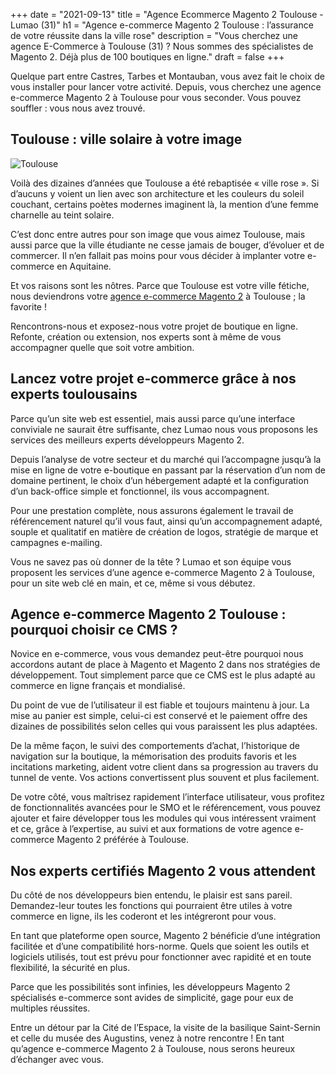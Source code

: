 +++
date = "2021-09-13"
title = "Agence Ecommerce Magento 2 Toulouse - Lumao (31)"
h1 = "Agence e-commerce Magento 2 Toulouse : l’assurance de votre réussite dans la ville rose"
description = "Vous cherchez une agence E-Commerce à Toulouse (31) ? Nous sommes des spécialistes de Magento 2. Déjà plus de 100 boutiques en ligne."
draft = false
+++

<p>Quelque part entre Castres, Tarbes et Montauban, vous avez fait le choix de vous installer pour lancer votre activité. Depuis, vous cherchez une agence e-commerce Magento 2 à Toulouse pour vous seconder. Vous pouvez souffler : vous nous avez trouvé.</p>
<h2>Toulouse : ville solaire à votre image</h2>

<img class="animate zoomIn margin-auto" src="/images/ville/toulouse.jpg" alt="Toulouse" />

<p>Voilà des dizaines d’années que Toulouse a été rebaptisée « ville rose ». Si d’aucuns y voient un lien avec son architecture et les couleurs du soleil couchant, certains poètes modernes imaginent là, la mention d’une femme charnelle au teint solaire.</p>
<p>C’est donc entre autres pour son image que vous aimez Toulouse, mais aussi parce que la ville étudiante ne cesse jamais de bouger, d’évoluer et de commercer. Il n’en fallait pas moins pour vous décider à implanter votre e-commerce en Aquitaine.</p>

Et vos raisons sont les nôtres. Parce que Toulouse est votre ville fétiche, nous deviendrons votre [agence e-commerce Magento 2](/agence-ecom/) à Toulouse ; la favorite !

<p>Rencontrons-nous et exposez-nous votre projet de boutique en ligne. Refonte, création ou extension, nos experts sont à même de vous accompagner quelle que soit votre ambition.</p>
<h2>Lancez votre projet e-commerce grâce à nos experts toulousains</h2>
<p>Parce qu’un site web est essentiel, mais aussi parce qu’une interface conviviale ne saurait être suffisante, chez Lumao nous vous proposons les services des meilleurs experts développeurs Magento 2.</p>
<p>Depuis l’analyse de votre secteur et du marché qui l’accompagne jusqu’à la mise en ligne de votre e-boutique en passant par la réservation d’un nom de domaine pertinent, le choix d’un hébergement adapté et la configuration d’un back-office simple et fonctionnel, ils vous accompagnent.</p>
<p>Pour une prestation complète, nous assurons également le travail de référencement naturel qu’il vous faut, ainsi qu’un accompagnement adapté, souple et qualitatif en matière de création de logos, stratégie de marque et campagnes e-mailing.</p>
<p>Vous ne savez pas où donner de la tête ? Lumao et son équipe vous proposent les services d’une agence e-commerce Magento 2 à Toulouse, pour un site web clé en main, et ce, même si vous débutez.</p>
<h2>Agence e-commerce Magento 2 Toulouse : pourquoi choisir ce CMS ?</h2>
<p>Novice en e-commerce, vous vous demandez peut-être pourquoi nous accordons autant de place à Magento et Magento 2 dans nos stratégies de développement. Tout simplement parce que ce CMS est le plus adapté au commerce en ligne français et mondialisé.</p>
<p>Du point de vue de l’utilisateur il est fiable et toujours maintenu à jour. La mise au panier est simple, celui-ci est conservé et le paiement offre des dizaines de possibilités selon celles qui vous paraissent les plus adaptées.</p>
<p>De la même façon, le suivi des comportements d’achat, l’historique de navigation sur la boutique, la mémorisation des produits favoris et les incitations marketing, aident votre client dans sa progression au travers du tunnel de vente. Vos actions convertissent plus souvent et plus facilement.</p>
<p>De votre côté, vous maîtrisez rapidement l’interface utilisateur, vous profitez de fonctionnalités avancées pour le SMO et le référencement, vous pouvez ajouter et faire développer tous les modules qui vous intéressent vraiment et ce, grâce à l’expertise, au suivi et aux formations de votre agence e-commerce Magento 2 préférée à Toulouse.</p>
<h2>Nos experts certifiés Magento 2 vous attendent</h2>
<p>Du côté de nos développeurs bien entendu, le plaisir est sans pareil. Demandez-leur toutes les fonctions qui pourraient être utiles à votre commerce en ligne, ils les coderont et les intégreront pour vous.</p>
<p>En tant que plateforme open source, Magento 2 bénéficie d’une intégration facilitée et d’une compatibilité hors-norme. Quels que soient les outils et logiciels utilisés, tout est prévu pour fonctionner avec rapidité et en toute flexibilité, la sécurité en plus.</p>
<p>Parce que les possibilités sont infinies, les développeurs Magento 2 spécialisés e-commerce sont avides de simplicité, gage pour eux de multiples réussites.</p>
<p>Entre un détour par la Cité de l’Espace, la visite de la basilique Saint-Sernin et celle du musée des Augustins, venez à notre rencontre ! En tant qu’agence e-commerce Magento 2 à Toulouse, nous serons heureux d’échanger avec vous.</p>
